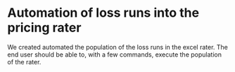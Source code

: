 # Automation of loss runs into the pricing rater

We created automated the population of the loss runs in the excel rater. The end user should be able to, with a few commands, execute the population of the rater. 
